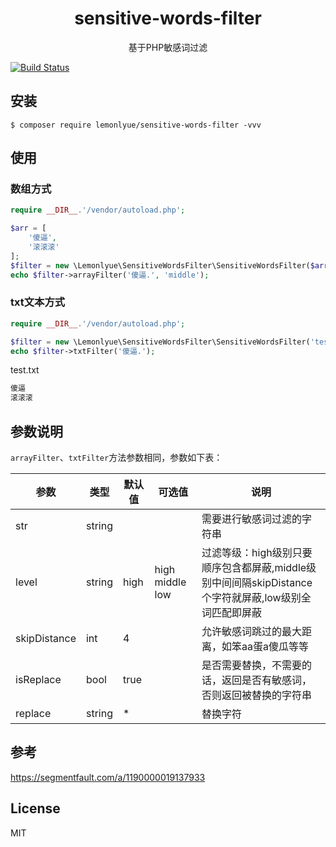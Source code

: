 <h1 align="center"> sensitive-words-filter </h1>

<p align="center"> 基于PHP敏感词过滤</p>

[![Build Status](https://travis-ci.com/lemonlyue/sensitive-words-filter.svg?branch=master)](https://travis-ci.com/lemonlyue/sensitive-words-filter)

## 安装

```shell
$ composer require lemonlyue/sensitive-words-filter -vvv
```

## 使用

### 数组方式
```php
require __DIR__.'/vendor/autoload.php';

$arr = [
    '傻逼',
    '滚滚滚'
];
$filter = new \Lemonlyue\SensitiveWordsFilter\SensitiveWordsFilter($arr);
echo $filter->arrayFilter('傻逼.', 'middle');
```

### txt文本方式
```php
require __DIR__.'/vendor/autoload.php';

$filter = new \Lemonlyue\SensitiveWordsFilter\SensitiveWordsFilter('test.txt');
echo $filter->txtFilter('傻逼.');
```

test.txt
```txt
傻逼
滚滚滚
```

## 参数说明
`arrayFilter`、`txtFilter`方法参数相同，参数如下表：

|  参数 | 类型 | 默认值 | 可选值 | 说明 |
| ----  | ---- | --- | --- | --- |
|  str  | string | | |需要进行敏感词过滤的字符串 |
| level | string | high | high middle low |过滤等级：high级别只要顺序包含都屏蔽,middle级别中间间隔skipDistance个字符就屏蔽,low级别全词匹配即屏蔽 |
| skipDistance | int | 4 | | 允许敏感词跳过的最大距离，如笨aa蛋a傻瓜等等 |
| isReplace | bool | true | | 是否需要替换，不需要的话，返回是否有敏感词，否则返回被替换的字符串 |
| replace | string | * | | 替换字符 |

## 参考
https://segmentfault.com/a/1190000019137933

## License

MIT